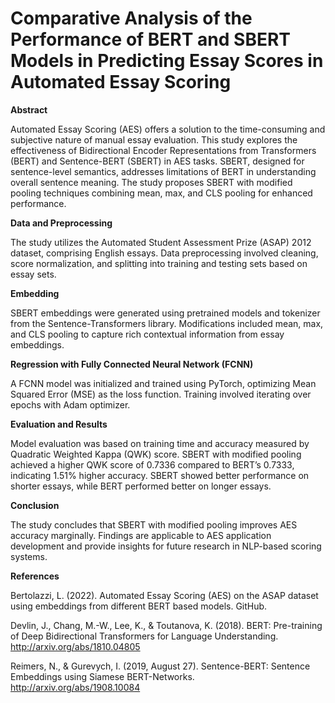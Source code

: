 # Comparative Analysis of the Performance of BERT and SBERT Models in Predicting Essay Scores in Automated Essay Scoring

**Abstract**

Automated Essay Scoring (AES) offers a solution to the time-consuming and subjective nature of manual essay evaluation. This study explores the effectiveness of Bidirectional Encoder Representations from Transformers (BERT) and Sentence-BERT (SBERT) in AES tasks. SBERT, designed for sentence-level semantics, addresses limitations of BERT in understanding overall sentence meaning. The study proposes SBERT with modified pooling techniques combining mean, max, and CLS pooling for enhanced performance.

**Data and Preprocessing**

The study utilizes the Automated Student Assessment Prize (ASAP) 2012 dataset, comprising English essays. Data preprocessing involved cleaning, score normalization, and splitting into training and testing sets based on essay sets.

**Embedding**

SBERT embeddings were generated using pretrained models and tokenizer from the Sentence-Transformers library. Modifications included mean, max, and CLS pooling to capture rich contextual information from essay embeddings.

**Regression with Fully Connected Neural Network (FCNN)**

A FCNN model was initialized and trained using PyTorch, optimizing Mean Squared Error (MSE) as the loss function. Training involved iterating over epochs with Adam optimizer.

**Evaluation and Results**

Model evaluation was based on training time and accuracy measured by Quadratic Weighted Kappa (QWK) score. SBERT with modified pooling achieved a higher QWK score of 0.7336 compared to BERT’s 0.7333, indicating 1.51% higher accuracy. SBERT showed better performance on shorter essays, while BERT performed better on longer essays.

**Conclusion**

The study concludes that SBERT with modified pooling improves AES accuracy marginally. Findings are applicable to AES application development and provide insights for future research in NLP-based scoring systems.

**References**

Bertolazzi, L. (2022). Automated Essay Scoring (AES) on the ASAP dataset using embeddings from different BERT based models. GitHub.

Devlin, J., Chang, M.-W., Lee, K., & Toutanova, K. (2018). BERT: Pre-training of Deep Bidirectional Transformers for Language Understanding. http://arxiv.org/abs/1810.04805

Reimers, N., & Gurevych, I. (2019, August 27). Sentence-BERT: Sentence Embeddings using Siamese BERT-Networks. http://arxiv.org/abs/1908.10084
